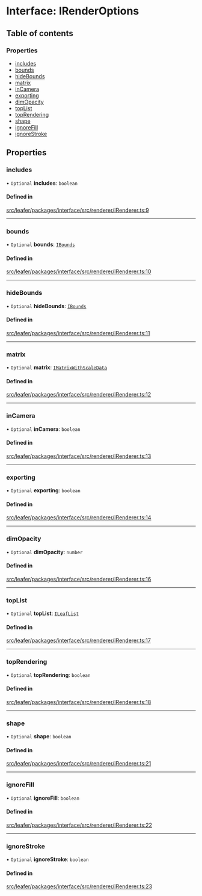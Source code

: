 # Interface: IRenderOptions

## Table of contents

### Properties

- [includes](IRenderOptions.md#includes)
- [bounds](IRenderOptions.md#bounds)
- [hideBounds](IRenderOptions.md#hidebounds)
- [matrix](IRenderOptions.md#matrix)
- [inCamera](IRenderOptions.md#incamera)
- [exporting](IRenderOptions.md#exporting)
- [dimOpacity](IRenderOptions.md#dimopacity)
- [topList](IRenderOptions.md#toplist)
- [topRendering](IRenderOptions.md#toprendering)
- [shape](IRenderOptions.md#shape)
- [ignoreFill](IRenderOptions.md#ignorefill)
- [ignoreStroke](IRenderOptions.md#ignorestroke)

## Properties

### includes

• `Optional` **includes**: `boolean`

#### Defined in

[src/leafer/packages/interface/src/renderer/IRenderer.ts:9](https://github.com/leaferjs/leafer/blob/e3d29379fa30ec6414b4ee45872fc9fd9c3f2178/packages/interface/src/renderer/IRenderer.ts#L9)

___

### bounds

• `Optional` **bounds**: [`IBounds`](IBounds.md)

#### Defined in

[src/leafer/packages/interface/src/renderer/IRenderer.ts:10](https://github.com/leaferjs/leafer/blob/e3d29379fa30ec6414b4ee45872fc9fd9c3f2178/packages/interface/src/renderer/IRenderer.ts#L10)

___

### hideBounds

• `Optional` **hideBounds**: [`IBounds`](IBounds.md)

#### Defined in

[src/leafer/packages/interface/src/renderer/IRenderer.ts:11](https://github.com/leaferjs/leafer/blob/e3d29379fa30ec6414b4ee45872fc9fd9c3f2178/packages/interface/src/renderer/IRenderer.ts#L11)

___

### matrix

• `Optional` **matrix**: [`IMatrixWithScaleData`](IMatrixWithScaleData.md)

#### Defined in

[src/leafer/packages/interface/src/renderer/IRenderer.ts:12](https://github.com/leaferjs/leafer/blob/e3d29379fa30ec6414b4ee45872fc9fd9c3f2178/packages/interface/src/renderer/IRenderer.ts#L12)

___

### inCamera

• `Optional` **inCamera**: `boolean`

#### Defined in

[src/leafer/packages/interface/src/renderer/IRenderer.ts:13](https://github.com/leaferjs/leafer/blob/e3d29379fa30ec6414b4ee45872fc9fd9c3f2178/packages/interface/src/renderer/IRenderer.ts#L13)

___

### exporting

• `Optional` **exporting**: `boolean`

#### Defined in

[src/leafer/packages/interface/src/renderer/IRenderer.ts:14](https://github.com/leaferjs/leafer/blob/e3d29379fa30ec6414b4ee45872fc9fd9c3f2178/packages/interface/src/renderer/IRenderer.ts#L14)

___

### dimOpacity

• `Optional` **dimOpacity**: `number`

#### Defined in

[src/leafer/packages/interface/src/renderer/IRenderer.ts:16](https://github.com/leaferjs/leafer/blob/e3d29379fa30ec6414b4ee45872fc9fd9c3f2178/packages/interface/src/renderer/IRenderer.ts#L16)

___

### topList

• `Optional` **topList**: [`ILeafList`](ILeafList.md)

#### Defined in

[src/leafer/packages/interface/src/renderer/IRenderer.ts:17](https://github.com/leaferjs/leafer/blob/e3d29379fa30ec6414b4ee45872fc9fd9c3f2178/packages/interface/src/renderer/IRenderer.ts#L17)

___

### topRendering

• `Optional` **topRendering**: `boolean`

#### Defined in

[src/leafer/packages/interface/src/renderer/IRenderer.ts:18](https://github.com/leaferjs/leafer/blob/e3d29379fa30ec6414b4ee45872fc9fd9c3f2178/packages/interface/src/renderer/IRenderer.ts#L18)

___

### shape

• `Optional` **shape**: `boolean`

#### Defined in

[src/leafer/packages/interface/src/renderer/IRenderer.ts:21](https://github.com/leaferjs/leafer/blob/e3d29379fa30ec6414b4ee45872fc9fd9c3f2178/packages/interface/src/renderer/IRenderer.ts#L21)

___

### ignoreFill

• `Optional` **ignoreFill**: `boolean`

#### Defined in

[src/leafer/packages/interface/src/renderer/IRenderer.ts:22](https://github.com/leaferjs/leafer/blob/e3d29379fa30ec6414b4ee45872fc9fd9c3f2178/packages/interface/src/renderer/IRenderer.ts#L22)

___

### ignoreStroke

• `Optional` **ignoreStroke**: `boolean`

#### Defined in

[src/leafer/packages/interface/src/renderer/IRenderer.ts:23](https://github.com/leaferjs/leafer/blob/e3d29379fa30ec6414b4ee45872fc9fd9c3f2178/packages/interface/src/renderer/IRenderer.ts#L23)
